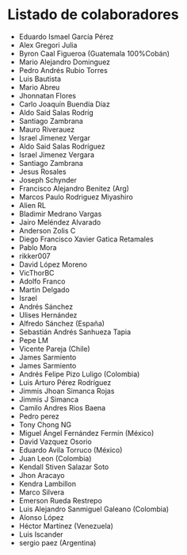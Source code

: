 # Listado de colaboradores

* Eduardo Ismael García Pérez
* Alex Gregori Julia
* Byron Caal Figueroa (Guatemala 100%Cobán)
* Mario Alejandro Dominguez
* Pedro Andrés Rubio Torres
* Luis Bautista
* Mario Abreu
* Jhonnatan Flores
* Carlo Joaquín Buendía Díaz
* Aldo Said Salas Rodríg
* Santiago Zambrana
* Mauro Riverauez
* Israel Jimenez Vergar
* Aldo Said Salas Rodríguez
* Israel Jimenez Vergara
* Santiago Zambrana
* Jesus Rosales
* Joseph Schynder
* Francisco Alejandro Benitez (Arg)
* Marcos Paulo Rodriguez Miyashiro
* Alien RL
* Bladimir Medrano Vargas
* Jairo Meléndez Alvarado
* Anderson Zolis C
* Diego Francisco Xavier Gatica Retamales
* Pablo Mora
* rikker007
* David López Moreno
* VicThorBC
* Adolfo Franco
* Martin Delgado
* Israel
* Andrés Sánchez
* Ulises Hernández
* Alfredo Sánchez (España)
* Sebastián Andrés Sanhueza Tapia
* Pepe LM
* Vicente Pareja (Chile)
* James Sarmiento
* James Sarmiento
* Andrés Felipe Pizo Luligo (Colombia)
* Luis Arturo Pérez Rodríguez
* Jimmis Jhoan Simanca Rojas
* Jimmis J Simanca
* Camilo Andres Rios Baena
* Pedro perez
* Tony Chong NG
* Miguel Ángel Fernández Fermín (México)
* David Vazquez Osorio
* Eduardo Avila Torruco (México)
* Juan Leon (Colombia)
* Kendall Stiven Salazar Soto
* Jhon Aracayo
* Kendra Lambillon
* Marco Silvera
* Emerson Rueda Restrepo
* Luis Alejandro Sanmiguel Galeano (Colombia)
* Alonso López
* Héctor Martínez (Venezuela)
* Luis Iscander
* sergio paez (Argentina)

